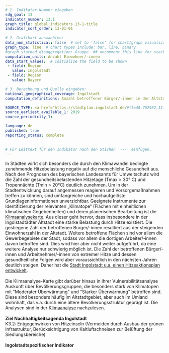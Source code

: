 ```yaml
---
# 1. Indikator-Nummer eingeben 
sdg_goal: 13 
indicator_number: 13.1
graph_title: global_indicators.13-1-title
indicator_sort_order: 13-01-01
 
# 2. Grafikart auswaehlen: 
data_non_statistical: false  # set to 'false' for chart/graph visualization 
graph_type: line  # chart types include: bar, line, binary 
#graph_stacked_disaggregation: Gruppe  ## uncomment this line for stacked bars. eplace 'Geschlecht' with the field of aggregation. 
computation_units: Anzahl Einwohner/-innen 
data_start_values:  # initialize the field to be shown  
 - field: Region 
   value: Ingolstadt 
 - field: Region 
   value: Bayern 

# 3. Berechnung und Quelle eingeben: 
national_geographical_coverage: Ingolstadt 
computation_definitions: Anzahl betroffener Bürger/-innen in der Altstadt der Stadt Ingolstadt (besonders belastetes Gebiet aus Klimaanalysekarte)

SOURCE_TYPE: <a href="https://stadtplan.ingolstadt.de/#ll=48.762982,11.390595&z=13&m=custom379&mf=s100!o100&cat=39338,39357">Klimaanalyse-Karte Ingolstadt</a>  # data source  
source_earliest_available_1: 2019
source_periodicity_1: 

language: de   
published: true 
reporting_status: complete
 
 
# Für Leittext für den Indikator nach den Stichen '---' einfügen. 
---
```

In Städten wirkt sich besonders die durch den Klimawandel bedingte zunehmende Hitzebelastung negativ auf die menschliche Gesundheit aus. Nach den Prognosen des bayerischen Landesamts für Umweltschutz wird die Zahl der gesundheitsbelastenden Hitzetage (Tmax > 30° C) und Tropennächte (Tmin > 20°C) deutlich zunehmen. Um in der Stadtentwicklung darauf angemessen reagieren und Vorsorgemaßnahmen treffen zu können, sind umfangreiche und hochaufgelöste Grundlageninformationen unverzichtbar. Geeignete Instrumente zur Identifizierung der relevanten „Klimatope“ (Flächen mit einheitlichen klimatischen Gegebenheiten) und deren planerischen Bearbeitung ist die <a href="https://stadtplan.ingolstadt.de/#ll=48.762982,11.390595&z=13&m=custom379&mf=s100!o100&cat=39338,39357">Klimaanalysekarte</a>. Aus dieser geht hervor, dass insbesondere in der Ingolstadtädter Altstadt eine starke Belastung durch Hitze existiert. Die gestiegene Zahl der betroffenen Bürger/-innen resultiert aus der steigenden Einwohnerzahl in der Altstadt. Weitere betroffene Flächen sind vor allem die Gewerbegebiete der Stadt, sodass vor allem die dortigen Arbeiter/-innen davon betroffen sind. Dies wird hier aber nicht weiter aufgeführt, da eine weitere Analyse nur schwierig möglich ist. Die Zahl der betroffenen Bürger/-innen und Arbeitnehmer/-innen von extremer Hitze und dessen gesundheitliche Folgen wird aber voraussichtlich in den nächsten Jahren deutlich steigen. Daher hat die <a href="https://www.ingolstadt.de/sessionnet/vo0050.php?__kvonr=19990">Stadt Ingolstadt u.a. einen Hitzeaktionsplan entwickelt</a>.<br>
<br>
Die Klimaanalyse-Karte gibt darüber hinaus in ihrer Vulnerabilitätsanalyse Auskunft über Bevölkerungsgruppen, die besonders stark von Klimatopen mit "Moderater Überwärmung" und "Starker Überwärmung" betroffen sind. Diese sind besonders häufig im Altstadtgebiet, aber auch im Umland wohnhaft, das v.a. durch eine ältere Bevölkerungsstruktur geprägt ist. Die Analysen sind in der <a href="https://www.ingolstadt.de/index.php?object=tx,2789.3.1&ModID=6&FID=3052.8703.1">Klimaanalyse</a> nachzulesen.<br>
<br>
<b>Ziel Nachhaltigkeitsagenda Ingolstadt</b><br>
K3.2: Entgegenwirken von Hitzeinseln (Vermeiden durch Ausbau der grünen Infrastruktur, Berücksichtigung von Kaltluftschneisen zur Belüftung der Siedlungsbereiche)<br>
<br>
<b>Ingolstadtspezifischer Indikator</b>
